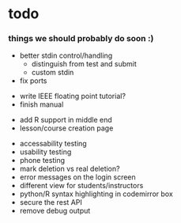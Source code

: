 # todo
### things we should probably do soon :)
+ better stdin control/handling
    + distinguish from test and submit
    + custom stdin
+ fix ports
- write IEEE floating point tutorial?
- finish manual
+ add R support in middle end
+ lesson/course creation page
- accessability testing
- usability testing
- phone testing
- mark deletion vs real deletion?
- error messages on the login screen
- different view for students/instructors
- python/R syntax highlighting in codemirror box
- secure the rest API
- remove debug output
